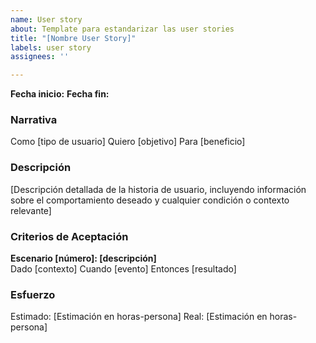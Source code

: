 ```yaml
---
name: User story
about: Template para estandarizar las user stories
title: "[Nombre User Story]"
labels: user story
assignees: ''

---
```

**Fecha inicio:**
**Fecha fin:**

### Narrativa
Como [tipo de usuario]
Quiero [objetivo]
Para [beneficio]

### Descripción
[Descripción detallada de la historia de usuario, incluyendo información sobre el comportamiento deseado y cualquier condición o contexto relevante]

### Criterios de Aceptación

**Escenario [número]: [descripción]**  
Dado [contexto]
Cuando [evento]
Entonces [resultado]

### Esfuerzo
Estimado: [Estimación en horas-persona]
Real: [Estimación en horas-persona]
